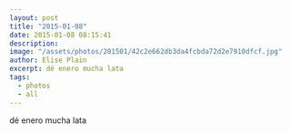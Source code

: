 ```yaml
---
layout: post
title: "2015-01-08"
date: 2015-01-08 08:15:41
description: 
image: "/assets/photos/201501/42c2e662db3da4fcbda72d2e7910dfcf.jpg"
author: Elise Plain
excerpt: dé enero mucha lata
tags: 
  - photos
  - all
---
```


dé enero mucha lata
<p></p>
